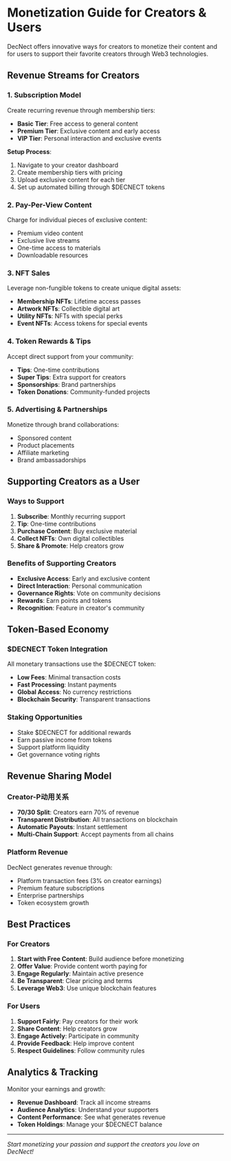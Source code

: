 # Monetization Guide for Creators & Users

DecNect offers innovative ways for creators to monetize their content and for users to support their favorite creators through Web3 technologies.

## Revenue Streams for Creators

### 1. Subscription Model

Create recurring revenue through membership tiers:

- **Basic Tier**: Free access to general content
- **Premium Tier**: Exclusive content and early access
- **VIP Tier**: Personal interaction and exclusive events

**Setup Process**:
1. Navigate to your creator dashboard
2. Create membership tiers with pricing
3. Upload exclusive content for each tier
4. Set up automated billing through $DECNECT tokens

### 2. Pay-Per-View Content

Charge for individual pieces of exclusive content:
- Premium video content
- Exclusive live streams
- One-time access to materials
- Downloadable resources

### 3. NFT Sales

Leverage non-fungible tokens to create unique digital assets:

- **Membership NFTs**: Lifetime access passes
- **Artwork NFTs**: Collectible digital art
- **Utility NFTs**: NFTs with special perks
- **Event NFTs**: Access tokens for special events

### 4. Token Rewards & Tips

Accept direct support from your community:
- **Tips**: One-time contributions
- **Super Tips**: Extra support for creators
- **Sponsorships**: Brand partnerships
- **Token Donations**: Community-funded projects

### 5. Advertising & Partnerships

Monetize through brand collaborations:
- Sponsored content
- Product placements
- Affiliate marketing
- Brand ambassadorships

## Supporting Creators as a User

### Ways to Support

1. **Subscribe**: Monthly recurring support
2. **Tip**: One-time contributions
3. **Purchase Content**: Buy exclusive material
4. **Collect NFTs**: Own digital collectibles
5. **Share & Promote**: Help creators grow

### Benefits of Supporting Creators

- **Exclusive Access**: Early and exclusive content
- **Direct Interaction**: Personal communication
- **Governance Rights**: Vote on community decisions
- **Rewards**: Earn points and tokens
- **Recognition**: Feature in creator's community

## Token-Based Economy

### $DECNECT Token Integration

All monetary transactions use the $DECNECT token:

- **Low Fees**: Minimal transaction costs
- **Fast Processing**: Instant payments
- **Global Access**: No currency restrictions
- **Blockchain Security**: Transparent transactions

### Staking Opportunities

- Stake $DECNECT for additional rewards
- Earn passive income from tokens
- Support platform liquidity
- Get governance voting rights

## Revenue Sharing Model

### Creator-P动用关系

- **70/30 Split**: Creators earn 70% of revenue
- **Transparent Distribution**: All transactions on blockchain
- **Automatic Payouts**: Instant settlement
- **Multi-Chain Support**: Accept payments from all chains

### Platform Revenue

DecNect generates revenue through:
- Platform transaction fees (3% on creator earnings)
- Premium feature subscriptions
- Enterprise partnerships
- Token ecosystem growth

## Best Practices

### For Creators

1. **Start with Free Content**: Build audience before monetizing
2. **Offer Value**: Provide content worth paying for
3. **Engage Regularly**: Maintain active presence
4. **Be Transparent**: Clear pricing and terms
5. **Leverage Web3**: Use unique blockchain features

### For Users

1. **Support Fairly**: Pay creators for their work
2. **Share Content**: Help creators grow
3. **Engage Actively**: Participate in community
4. **Provide Feedback**: Help improve content
5. **Respect Guidelines**: Follow community rules

## Analytics & Tracking

Monitor your earnings and growth:
- **Revenue Dashboard**: Track all income streams
- **Audience Analytics**: Understand your supporters
- **Content Performance**: See what generates revenue
- **Token Holdings**: Manage your $DECNECT balance

---

*Start monetizing your passion and support the creators you love on DecNect!*
